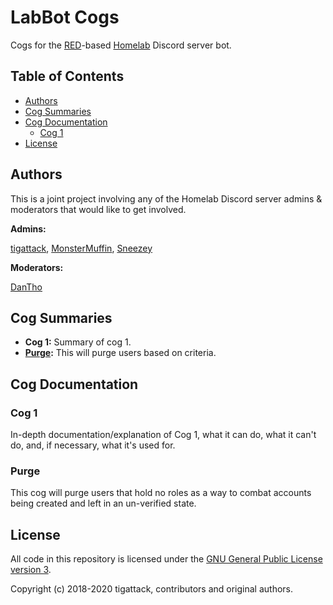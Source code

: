 # LabBot Cogs

Cogs for the [RED](https://github.com/Cog-Creators/Red-DiscordBot/)-based [Homelab](https://reddit.com/r/Homelab) Discord server bot.

## Table of Contents

- [Authors](#authors)
- [Cog Summaries](#cog-summaries)
- [Cog Documentation](#cog-documentation)
  - [Cog 1](#cog1)
- [License](#license)

## Authors

This is a joint project involving any of the Homelab Discord server admins & moderators that would like to get involved.

**Admins:**

[tigattack](https://github.com/tigattack), [MonsterMuffin](https://github.com/monstermuffin), [Sneezey](https://github.com/kdavis)

**Moderators:**

[DanTho](https://github.com/dannyt66)

## Cog Summaries

- **Cog 1:** Summary of cog 1.
- **[Purge](#purge):** This will purge users based on criteria.

## Cog Documentation

### Cog 1

In-depth documentation/explanation of Cog 1, what it can do, what it can't do, and, if necessary, what it's used for.

### Purge

This cog will purge users that hold no roles as a way to combat accounts being created and left in an un-verified state.

## License

All code in this repository is licensed under the [GNU General Public License version 3](https://github.com/tigattack/LabBot/blob/master/LICENSE).

Copyright (c) 2018-2020 tigattack, contributors and original authors.
